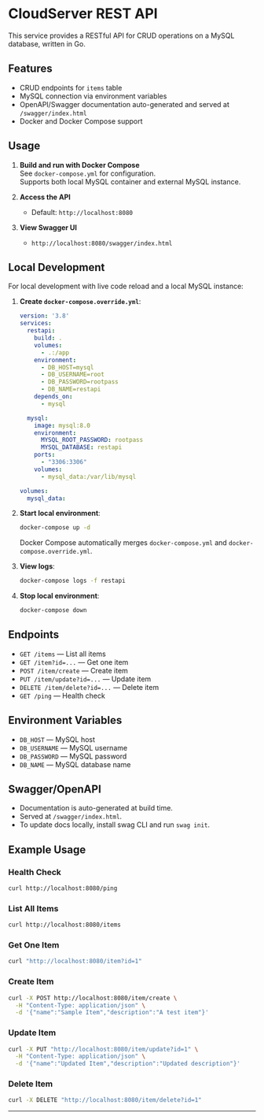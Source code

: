 # CloudServer REST API

This service provides a RESTful API for CRUD operations on a MySQL database, written in Go.

## Features
- CRUD endpoints for `items` table
- MySQL connection via environment variables
- OpenAPI/Swagger documentation auto-generated and served at `/swagger/index.html`
- Docker and Docker Compose support

## Usage

1. **Build and run with Docker Compose**  
   See `docker-compose.yml` for configuration.  
   Supports both local MySQL container and external MySQL instance.

2. **Access the API**  
   - Default: `http://localhost:8080`  

3. **View Swagger UI**  
   - `http://localhost:8080/swagger/index.html`

## Local Development

For local development with live code reload and a local MySQL instance:

1. **Create `docker-compose.override.yml`**:
   ```yaml
   version: '3.8'
   services:
     restapi:
       build: .
       volumes:
         - .:/app
       environment:
         - DB_HOST=mysql
         - DB_USERNAME=root
         - DB_PASSWORD=rootpass
         - DB_NAME=restapi
       depends_on:
         - mysql

     mysql:
       image: mysql:8.0
       environment:
         MYSQL_ROOT_PASSWORD: rootpass
         MYSQL_DATABASE: restapi
       ports:
         - "3306:3306"
       volumes:
         - mysql_data:/var/lib/mysql

   volumes:
     mysql_data:
   ```

2. **Start local environment**:
   ```sh
   docker-compose up -d
   ```

   Docker Compose automatically merges `docker-compose.yml` and `docker-compose.override.yml`.

3. **View logs**:
   ```sh
   docker-compose logs -f restapi
   ```

4. **Stop local environment**:
   ```sh
   docker-compose down
   ```

## Endpoints

- `GET /items` — List all items
- `GET /item?id=...` — Get one item
- `POST /item/create` — Create item
- `PUT /item/update?id=...` — Update item
- `DELETE /item/delete?id=...` — Delete item
- `GET /ping` — Health check

## Environment Variables

- `DB_HOST` — MySQL host 
- `DB_USERNAME` — MySQL username
- `DB_PASSWORD` — MySQL password
- `DB_NAME` — MySQL database name

## Swagger/OpenAPI

- Documentation is auto-generated at build time.
- Served at `/swagger/index.html`.
- To update docs locally, install swag CLI and run `swag init`.

## Example Usage

### Health Check
```sh
curl http://localhost:8080/ping
```

### List All Items
```sh
curl http://localhost:8080/items
```

### Get One Item
```sh
curl "http://localhost:8080/item?id=1"
```

### Create Item
```sh
curl -X POST http://localhost:8080/item/create \
  -H "Content-Type: application/json" \
  -d '{"name":"Sample Item","description":"A test item"}'
```

### Update Item
```sh
curl -X PUT "http://localhost:8080/item/update?id=1" \
  -H "Content-Type: application/json" \
  -d '{"name":"Updated Item","description":"Updated description"}'
```

### Delete Item
```sh
curl -X DELETE "http://localhost:8080/item/delete?id=1"
```
---

